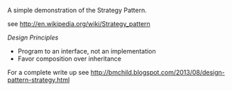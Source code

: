 A simple demonstration of the Strategy Pattern.

see http://en.wikipedia.org/wiki/Strategy_pattern

*Design Principles*
* Program to an interface, not an implementation
* Favor composition over inheritance

For a complete write up see http://bmchild.blogspot.com/2013/08/design-pattern-strategy.html

